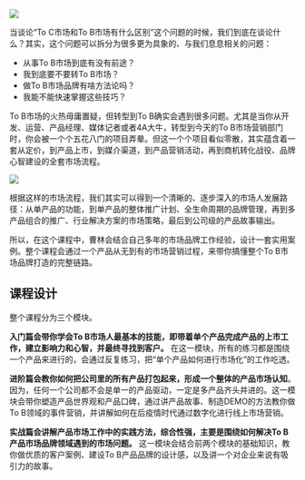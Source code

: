 ![](https://static001.geekbang.org/resource/image/09/33/095e921bb4b04a33eb21b54c22f8d033.png)

当谈论“To C市场和To B市场有什么区别”这个问题的时候，我们到底在谈论什么？其实，这个问题可以拆分为很多更为具象的、与我们息息相关的问题：

- 从事To B市场到底有没有前途？
- 我到底要不要转To B市场？
- 做To B市场品牌有啥方法论吗？
- 我能不能快速掌握这些技巧？

To B市场的火热毋庸置疑，但转型到To B确实会遇到很多问题。尤其是当你从开发、运营、产品经理、媒体记者或者4A大牛，转型到今天的To B市场营销部门时，你会被一个个五花八门的项目弄晕。但这一个个项目看似零散，其实蕴含着一套从定价，到产品上市，到媒介渠道，到产品营销活动，再到商机转化战役、品牌心智建设的全套市场流程。

![](https://static001.geekbang.org/resource/image/91/69/916f85cded3f8b19501c346757a6f569.png)

根据这样的市场流程，我们其实可以得到一个清晰的、逐步深入的市场人发展路径：从单产品的功能，到单产品的整体推广计划、全生命周期的品牌管理，再到多产品组合的推广、行业解决方案的市场策略，最后到公司级的产品故事输出。

所以，在这个课程中，曹林会结合自己多年的市场品牌工作经验，设计一套实用案例。整个课程会通过一个产品从无到有的市场营销过程，来带你搞懂整个To B市场品牌打造的完整链路。

## 课程设计

整个课程分为三个模块。

**入门篇会带你学会To B市场人最基本的技能，即带着单个产品完成产品的上市工作，建立影响力和心智，并最终寻找到客户。** 在这一模块，所有的练习都是围绕一个产品来进行的，会通过反复练习，把“单个产品如何进行市场化”的工作吃透。

**进阶篇会教你如何把公司里的所有产品打包起来，形成一个整体的产品市场认知**。因为，任何一个公司都不会是单一的产品驱动，一定是多产品齐头并进的。这一模块会带你塑造产品世界观和产品口碑，通过讲产品故事、制造DEMO的方法教你做To B领域的事件营销，并讲解如何在后疫情时代通过数字化进行线上市场营销。

**实战篇会讲解产品市场工作中的实践方法，综合性强，主要是围绕如何解决To B产品市场品牌领域遇到的市场问题。** 这一模块会结合前两个模块的基础知识，教你做优质的客户案例、建设To B产品品牌的设计感，以及讲一个对企业来说有吸引力的故事。
